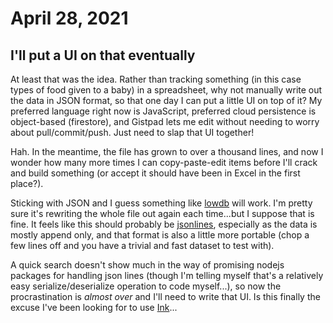 # April 28, 2021

## I'll put a UI on that eventually

At least that was the idea.  Rather than tracking something (in this case types of food given to a baby) in a spreadsheet, why not manually write out the data in JSON format, so that one day I can put a little UI on top of it?  My preferred language right now is JavaScript, preferred cloud persistence is object-based (firestore), and Gistpad lets me edit without needing to worry about pull/commit/push.  Just need to slap that UI together!

Hah.  In the meantime, the file has grown to over a thousand lines, and now I wonder how many more times I can copy-paste-edit items before I'll crack and build something (or accept it should have been in Excel in the first place?).

Sticking with JSON and I guess something like [lowdb](https://github.com/typicode/lowdb) will work.  I'm pretty sure it's rewriting the whole file out again each time...but I suppose that is fine.  It feels like this should probably be [jsonlines](https://jsonlines.org/), especially as the data is mostly append only, and that format is also a little more portable (chop a few lines off and you have a trivial and fast dataset to test with).

A quick search doesn't show much in the way of promising nodejs packages for handling json lines (though I'm telling myself that's a relatively easy serialize/deserialize operation to code myself...), so now the procrastination is _almost over_ and I'll need to write that UI.  Is this finally the excuse I've been looking for to use [Ink](https://github.com/vadimdemedes/ink)...